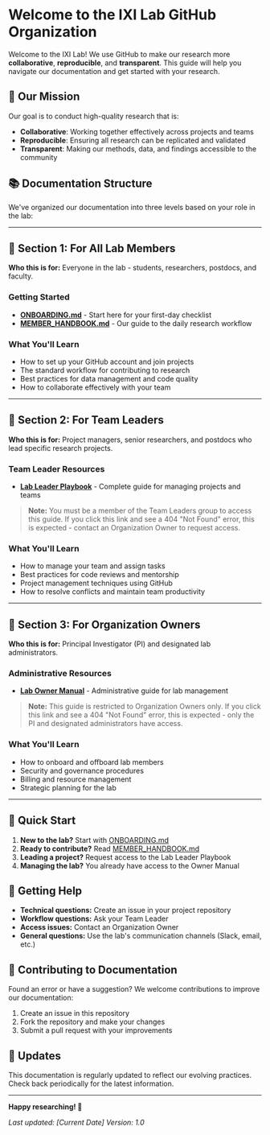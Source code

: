 # Welcome to the IXI Lab GitHub Organization

Welcome to the IXI Lab! We use GitHub to make our research more **collaborative**, **reproducible**, and **transparent**. This guide will help you navigate our documentation and get started with your research.

## 🎯 Our Mission

Our goal is to conduct high-quality research that is:
- **Collaborative**: Working together effectively across projects and teams
- **Reproducible**: Ensuring all research can be replicated and validated
- **Transparent**: Making our methods, data, and findings accessible to the community

## 📚 Documentation Structure

We've organized our documentation into three levels based on your role in the lab:

---

## 📖 Section 1: For All Lab Members

**Who this is for:** Everyone in the lab - students, researchers, postdocs, and faculty.

### Getting Started
- **[ONBOARDING.md](ONBOARDING.md)** - Start here for your first-day checklist
- **[MEMBER_HANDBOOK.md](MEMBER_HANDBOOK.md)** - Our guide to the daily research workflow

### What You'll Learn
- How to set up your GitHub account and join projects
- The standard workflow for contributing to research
- Best practices for data management and code quality
- How to collaborate effectively with your team

---

## 👥 Section 2: For Team Leaders

**Who this is for:** Project managers, senior researchers, and postdocs who lead specific research projects.

### Team Leader Resources
- **[Lab Leader Playbook](https://github.com/IXI-Lab/lab-leader-playbook)** - Complete guide for managing projects and teams

> **Note:** You must be a member of the Team Leaders group to access this guide. If you click this link and see a 404 "Not Found" error, this is expected - contact an Organization Owner to request access.

### What You'll Learn
- How to manage your team and assign tasks
- Best practices for code reviews and mentorship
- Project management techniques using GitHub
- How to resolve conflicts and maintain team productivity

---

## 🔐 Section 3: For Organization Owners

**Who this is for:** Principal Investigator (PI) and designated lab administrators.

### Administrative Resources
- **[Lab Owner Manual](https://github.com/IXI-Lab/lab-owner-manual)** - Administrative guide for lab management

> **Note:** This guide is restricted to Organization Owners only. If you click this link and see a 404 "Not Found" error, this is expected - only the PI and designated administrators have access.

### What You'll Learn
- How to onboard and offboard lab members
- Security and governance procedures
- Billing and resource management
- Strategic planning for the lab

---

## 🚀 Quick Start

1. **New to the lab?** Start with [ONBOARDING.md](ONBOARDING.md)
2. **Ready to contribute?** Read [MEMBER_HANDBOOK.md](MEMBER_HANDBOOK.md)
3. **Leading a project?** Request access to the Lab Leader Playbook
4. **Managing the lab?** You already have access to the Owner Manual

## 🤝 Getting Help

- **Technical questions:** Create an issue in your project repository
- **Workflow questions:** Ask your Team Leader
- **Access issues:** Contact an Organization Owner
- **General questions:** Use the lab's communication channels (Slack, email, etc.)

## 📝 Contributing to Documentation

Found an error or have a suggestion? We welcome contributions to improve our documentation:

1. Create an issue in this repository
2. Fork the repository and make your changes
3. Submit a pull request with your improvements

## 🔄 Updates

This documentation is regularly updated to reflect our evolving practices. Check back periodically for the latest information.

---

**Happy researching! 🎉**

*Last updated: [Current Date]*
*Version: 1.0*